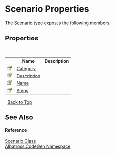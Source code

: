 # Scenario Properties
 

The <a href="2397f98f-acb4-76c0-a417-d18803a243d8">Scenario</a> type exposes the following members.


## Properties
&nbsp;<table><tr><th></th><th>Name</th><th>Description</th></tr><tr><td>![Public property](media/pubproperty.gif "Public property")</td><td><a href="8ed0f927-ec0f-3e63-2983-8bd337ae0c96">Category</a></td><td /></tr><tr><td>![Public property](media/pubproperty.gif "Public property")</td><td><a href="ae589f23-52d4-cf27-8280-d0241cecfa3b">Description</a></td><td /></tr><tr><td>![Public property](media/pubproperty.gif "Public property")</td><td><a href="f8b1b27d-f7ba-8466-cdf2-b381eb6e1824">Name</a></td><td /></tr><tr><td>![Public property](media/pubproperty.gif "Public property")</td><td><a href="de9d57ff-6ddf-4f74-e141-76de41c0f041">Steps</a></td><td /></tr></table>&nbsp;
<a href="#scenario-properties">Back to Top</a>

## See Also


#### Reference
<a href="2397f98f-acb4-76c0-a417-d18803a243d8">Scenario Class</a><br /><a href="15cf6e12-be6a-9747-9980-acf9dcacbf1a">Albatross.CodeGen Namespace</a><br />
